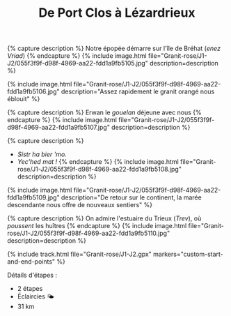 ﻿---
title: "De Port Clos à Lézardrieux"
permalink: /Granit-rose/J1-J2/
sidebar:
  nav: "granit_rose"
enable_tracks: true
---

{% capture description %}
Notre épopée démarre sur l'île de Bréhat (*enez Vriad*)
{% endcapture %}
{% include image.html file="Granit-rose/J1-J2/055f3f9f-d98f-4969-aa22-fdd1a9fb5105.jpg" description=description %}

{% include image.html file="Granit-rose/J1-J2/055f3f9f-d98f-4969-aa22-fdd1a9fb5106.jpg" description="Assez rapidement le granit orangé nous éblouit" %}

{% capture description %}
Erwan le *gouelan* déjeune avec nous
{% endcapture %}
{% include image.html file="Granit-rose/J1-J2/055f3f9f-d98f-4969-aa22-fdd1a9fb5107.jpg" description=description %}

{% capture description %}
- *Sistr ha bier 'mo.*
- *Yec'hed mat !*
{% endcapture %}
{% include image.html file="Granit-rose/J1-J2/055f3f9f-d98f-4969-aa22-fdd1a9fb5108.jpg" description=description %}

{% include image.html file="Granit-rose/J1-J2/055f3f9f-d98f-4969-aa22-fdd1a9fb5109.jpg" description="De retour sur le continent, la marée descendante nous offre de nouveaux sentiers" %}

{% capture description %}
On admire l'estuaire du Trieux (*Trev*), où *poussent* les huîtres
{% endcapture %}
{% include image.html file="Granit-rose/J1-J2/055f3f9f-d98f-4969-aa22-fdd1a9fb5110.jpg" description=description %}

{% include track.html file="Granit-rose/J1-J2.gpx" markers="custom-start-and-end-points" %}
<script>
var boat = L.curve(
  [ 'M', [48.84067009203136, -3.003752483054996],
    'S', [48.830,-3.000], [48.822155892848969,-3.013238534331322] ],
  { color:'blue', dashArray: '1,14'} )
widgets['my-one-and-only-map'].track.addLayer(boat)
</script>

Détails d'étapes :
* 2 étapes
* Éclaircies :sun_behind_small_cloud:
* 31 km
